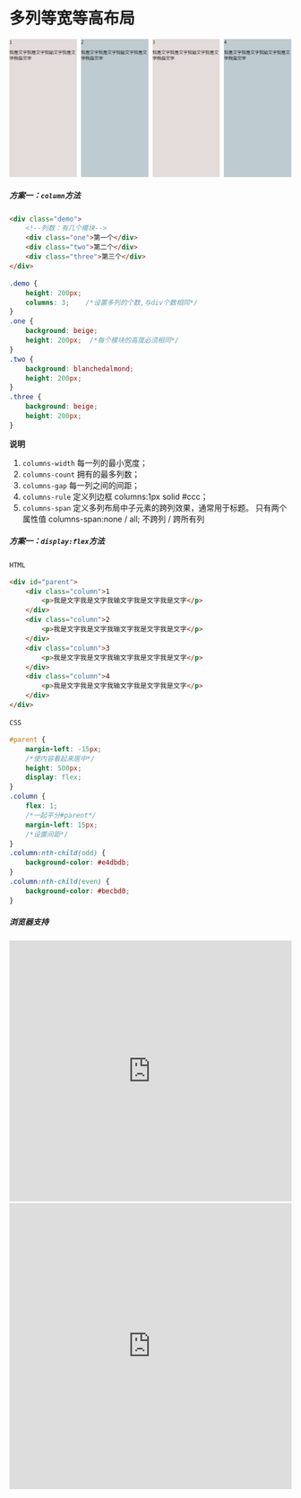 # <b>多列等宽等高布局</b>

![效果](./../assets/layout4.png)

##### <b>方案一：`column`方法</b>

```html
<div class="demo">
    <!--列数：有几个模块-->
    <div class="one">第一个</div>
    <div class="two">第二个</div>
    <div class="three">第三个</div>
</div>
```
```css
.demo {
    height: 200px;
    columns: 3;    /*设置多列的个数,与div个数相同*/ 
}
.one {
    background: beige;
    height: 200px;  /*每个模块的高度必须相同*/
}
.two {
    background: blanchedalmond;
    height: 200px;
}
.three {
    background: beige;
    height: 200px;
}
```

<b>说明</b>
1. `columns-width` 每一列的最小宽度；
2. `columns-count` 拥有的最多列数；
3. `columns-gap` 每一列之间的间距；
4. `columns-rule` 定义列边框 columns:1px solid #ccc；
5. `columns-span` 定义多列布局中子元素的跨列效果，通常用于标题。
    只有两个属性值   columns-span:none / all;  不跨列 / 跨所有列

##### <b>方案一：`display:flex`方法</b>

`HTML`

```html
<div id="parent">
    <div class="column">1
        <p>我是文字我是文字我输文字我是文字我是文字</p>
    </div>
    <div class="column">2
        <p>我是文字我是文字我输文字我是文字我是文字</p>
    </div>
    <div class="column">3
        <p>我是文字我是文字我输文字我是文字我是文字</p>
    </div>
    <div class="column">4
        <p>我是文字我是文字我输文字我是文字我是文字</p>
    </div>
</div>
```

`CSS`

```css
#parent {
    margin-left: -15px;
    /*使内容看起来居中*/
    height: 500px;
    display: flex;
}
.column {
    flex: 1;
    /*一起平分#parent*/
    margin-left: 15px;
    /*设置间距*/
}
.column:nth-child(odd) {
    background-color: #e4dbdb;
}
.column:nth-child(even) {
    background-color: #becbd0;
}
```

##### <b>浏览器支持</b>
<iframe src="https://caniuse.bitsofco.de/embed/index.html?feat=multicolumn&amp;periods=future_2,future_1,current,past_1,past_2,past_3&amp;accessible-colours=false" frameborder="0" width="100%" height="465px"></iframe>

<iframe src="https://caniuse.bitsofco.de/embed/index.html?feat=flexbox&amp;periods=future_2,future_1,current,past_1,past_2,past_3&amp;accessible-colours=false" frameborder="0" width="100%" height="510px"></iframe>


